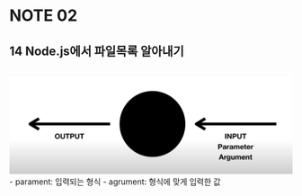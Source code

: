 # NOTE 02

## 14 Node.js에서 파일목록 알아내기

<img src = "img\node.js-1.png"  alt = "1">
- parament: 입력되는 형식
- agrument: 형식에 맞게 입력한 값